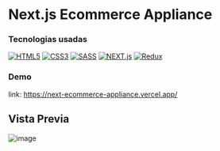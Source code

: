 # Next.js Ecommerce Appliance

### Tecnologias usadas
[![HTML5](https://img.shields.io/badge/html5-black?style=for-the-badge&logo=html5)](https://hub.docker.com/u/josseLara)
[![CSS3](https://img.shields.io/badge/css3-black?style=for-the-badge&logo=css3)](https://hub.docker.com/u/josseLara)
[![SASS](https://img.shields.io/badge/sass-black?style=for-the-badge&logo=sass)](https://github.com/wervlad)
[![NEXT.js](https://img.shields.io/badge/next.js-black?style=for-the-badge&logo=next.js)](https://hub.docker.com/u/josseLara)
[![Redux](https://img.shields.io/badge/redux-black?style=for-the-badge&logo=redux)](https://github.com/josseLara)


### Demo 
link: https://next-ecommerce-appliance.vercel.app/

## Vista Previa

![image](https://github.com/josseLara/next-ecommerce-appliance/assets/99273526/250f619c-f742-4e57-aa32-f634a83598f3)
